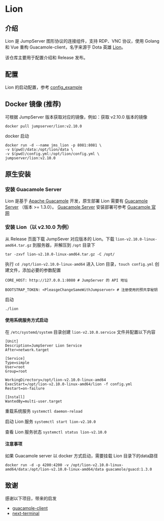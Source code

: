 # Lion

## 介绍
Lion 是 JumpServer 图形协议的连接组件，支持 RDP、VNC 协议，使用 Golang 和 Vue 重构 Guacamole-client，名字来源于 Dota 英雄 [Lion](https://www.dota2.com/hero/lion)。

该仓库主要用于配置介绍和 Release 发布。

## 配置

Lion 的启动配置，参考 [config_example](config_example.yml)

## Docker 镜像 (推荐)

可根据 JumpServer 版本获取对应的镜像，例如：获取 v2.10.0 版本的镜像
```shell
docker pull jumpserver/lion:v2.10.0
```

docker 启动

```shell
docker run -d --name jms_lion -p 8081:8081 \
-v $(pwd)/data:/opt/lion/data \
-v $(pwd)/config.yml:/opt/lion/config.yml \
jumpserver/lion:v2.10.0
```

## 原生安装

### 安装 Guacamole Server
Lion 是基于 [Apache Guacamole](http://guacamole.apache.org/) 开发，原生部署 Lion 需要有 [Guacamole Server](https://github.com/apache/guacamole-server) （版本 >= 1.3.0）。
[Guacamole Server](https://github.com/apache/guacamole-server) 安装部署可参考 [Guacamole 官网](https://guacamole.apache.org/doc/gug/installing-guacamole.html)

### 安装 Lion（以 v2.10.0 为例）
从 Release 页面下载 JumpSever 对应版本的 Lion。下载 `lion-v2.10.0-linux-amd64.tar.gz` 到服务器，并解压到 `/opt` 目录下

```shell
tar -zxvf lion-v2.10.0-linux-amd64.tar.gz -C /opt/
```

执行 `cd /opt/lion-v2.10.0-linux-amd64`  进入 Lion 目录，`touch config.yml` 创建文件，添加必要的参数配置
```shell
CORE_HOST: http://127.0.0.1:8080 # JumpServer 的 API 地址

BOOTSTRAP_TOKEN: <PleasgeChangeSameWithJumpserver> # 注册使用的预共享秘钥
```

启动
```shell
./lion
```

#### 使用系统服务方式启动

在 `/etc/systemd/system` 目录创建 `lion-v2.10.0.service` 文件并配置以下内容
```shell
[Unit]
Description=JumpServer Lion Service
After=network.target

[Service]
Type=simple
User=root
Group=root

WorkingDirectory=/opt/lion-v2.10.0-linux-amd64
ExecStart=/opt/lion-v2.10.0-linux-amd64/lion -f config.yml
Restart=on-failure

[Install]
WantedBy=multi-user.target
```

重载系统服务 `systemctl daemon-reload`

启动 Lion 服务 `systemctl start lion-v2.10.0`

查看 Lion 服务状态 `systemctl status lion-v2.10.0`

#### 注意事项

如果 Guacamole server 以 docker 方式启动，需要挂载 Lion 目录下的data路径

```shell
docker run -d -p 4200:4200 -v /opt/lion-v2.10.0-linux-amd64/data:/opt/lion-v2.10.0-linux-amd64/data guacamole/guacd:1.3.0
```

## 致谢

感谢以下项目，带来的启发
- [guacamole-client](https://github.com/apache/guacamole-client)
- [next-terminal](https://github.com/dushixiang/next-terminal)
